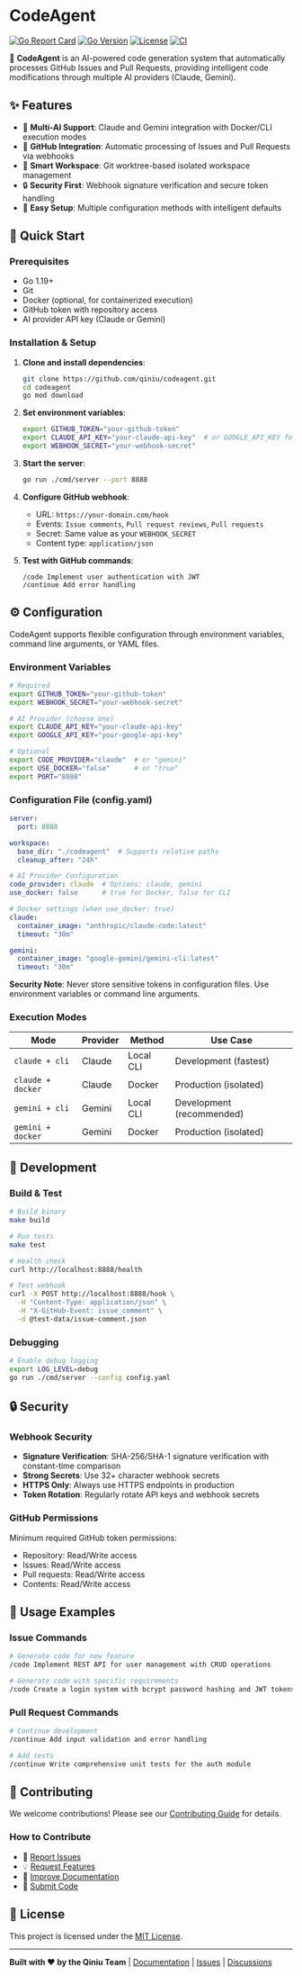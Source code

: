 # CodeAgent

[![Go Report Card](https://goreportcard.com/badge/github.com/qiniu/codeagent)](https://goreportcard.com/report/github.com/qiniu/codeagent)
[![Go Version](https://img.shields.io/github/go-mod/go-version/qiniu/codeagent)](https://go.dev/)
[![License](https://img.shields.io/badge/License-MIT-blue.svg)](LICENSE)
[![CI](https://github.com/qiniu/codeagent/workflows/CI/badge.svg)](https://github.com/qiniu/codeagent/actions)

🤖 **CodeAgent** is an AI-powered code generation system that automatically processes GitHub Issues and Pull Requests, providing intelligent code modifications through multiple AI providers (Claude, Gemini).

## ✨ Features

- 🤖 **Multi-AI Support**: Claude and Gemini integration with Docker/CLI execution modes
- 🔄 **GitHub Integration**: Automatic processing of Issues and Pull Requests via webhooks  
- 📁 **Smart Workspace**: Git worktree-based isolated workspace management
- 🔒 **Security First**: Webhook signature verification and secure token handling
- 🚀 **Easy Setup**: Multiple configuration methods with intelligent defaults

## 🚀 Quick Start

### Prerequisites
- Go 1.19+
- Git
- Docker (optional, for containerized execution)
- GitHub token with repository access
- AI provider API key (Claude or Gemini)

### Installation & Setup

1. **Clone and install dependencies**:
   ```bash
   git clone https://github.com/qiniu/codeagent.git
   cd codeagent
   go mod download
   ```

2. **Set environment variables**:
   ```bash
   export GITHUB_TOKEN="your-github-token"
   export CLAUDE_API_KEY="your-claude-api-key"  # or GOOGLE_API_KEY for Gemini
   export WEBHOOK_SECRET="your-webhook-secret"
   ```

3. **Start the server**:
   ```bash
   go run ./cmd/server --port 8888
   ```

4. **Configure GitHub webhook**:
   - URL: `https://your-domain.com/hook`
   - Events: `Issue comments`, `Pull request reviews`, `Pull requests`
   - Secret: Same value as your `WEBHOOK_SECRET`
   - Content type: `application/json`

5. **Test with GitHub commands**:
   ```
   /code Implement user authentication with JWT
   /continue Add error handling
   ```

## ⚙️ Configuration

CodeAgent supports flexible configuration through environment variables, command line arguments, or YAML files.

### Environment Variables
```bash
# Required
export GITHUB_TOKEN="your-github-token"
export WEBHOOK_SECRET="your-webhook-secret"

# AI Provider (choose one)
export CLAUDE_API_KEY="your-claude-api-key"
export GOOGLE_API_KEY="your-google-api-key"

# Optional
export CODE_PROVIDER="claude"  # or "gemini"
export USE_DOCKER="false"      # or "true"
export PORT="8888"
```

### Configuration File (config.yaml)
```yaml
server:
  port: 8888

workspace:
  base_dir: "./codeagent"  # Supports relative paths
  cleanup_after: "24h"

# AI Provider Configuration
code_provider: claude  # Options: claude, gemini
use_docker: false      # true for Docker, false for CLI

# Docker settings (when use_docker: true)
claude:
  container_image: "anthropic/claude-code:latest"
  timeout: "30m"

gemini:
  container_image: "google-gemini/gemini-cli:latest"  
  timeout: "30m"

```

**Security Note**: Never store sensitive tokens in configuration files. Use environment variables or command line arguments.

### Execution Modes

| Mode | Provider | Method | Use Case |
|------|----------|---------|----------|
| `claude + cli` | Claude | Local CLI | Development (fastest) |
| `claude + docker` | Claude | Docker | Production (isolated) |
| `gemini + cli` | Gemini | Local CLI | Development (recommended) |
| `gemini + docker` | Gemini | Docker | Production (isolated) |

## 🔧 Development

### Build & Test
```bash
# Build binary
make build

# Run tests  
make test

# Health check
curl http://localhost:8888/health

# Test webhook
curl -X POST http://localhost:8888/hook \
  -H "Content-Type: application/json" \
  -H "X-GitHub-Event: issue_comment" \
  -d @test-data/issue-comment.json
```

### Debugging
```bash
# Enable debug logging
export LOG_LEVEL=debug
go run ./cmd/server --config config.yaml
```

## 🔒 Security

### Webhook Security
- **Signature Verification**: SHA-256/SHA-1 signature verification with constant-time comparison
- **Strong Secrets**: Use 32+ character webhook secrets
- **HTTPS Only**: Always use HTTPS endpoints in production
- **Token Rotation**: Regularly rotate API keys and webhook secrets

### GitHub Permissions
Minimum required GitHub token permissions:
- Repository: Read/Write access
- Issues: Read/Write access  
- Pull requests: Read/Write access
- Contents: Read/Write access

## 📖 Usage Examples

### Issue Commands
```bash
# Generate code for new feature
/code Implement REST API for user management with CRUD operations

# Generate code with specific requirements  
/code Create a login system with bcrypt password hashing and JWT tokens
```

### Pull Request Commands
```bash
# Continue development
/continue Add input validation and error handling

# Add tests
/continue Write comprehensive unit tests for the auth module
```

## 🤝 Contributing

We welcome contributions! Please see our [Contributing Guide](CONTRIBUTING.md) for details.

### How to Contribute
- 🐛 [Report Issues](https://github.com/qiniu/codeagent/issues/new?template=bug_report.md)
- 💡 [Request Features](https://github.com/qiniu/codeagent/issues/new?template=feature_request.md)  
- 📝 [Improve Documentation](https://github.com/qiniu/codeagent/issues/new?template=documentation.md)
- 🔧 [Submit Code](CONTRIBUTING.md#code-contributions)

## 📄 License

This project is licensed under the [MIT License](LICENSE).

---

**Built with ❤️ by the Qiniu Team** | [Documentation](docs/) | [Issues](https://github.com/qiniu/codeagent/issues) | [Discussions](https://github.com/qiniu/codeagent/discussions)